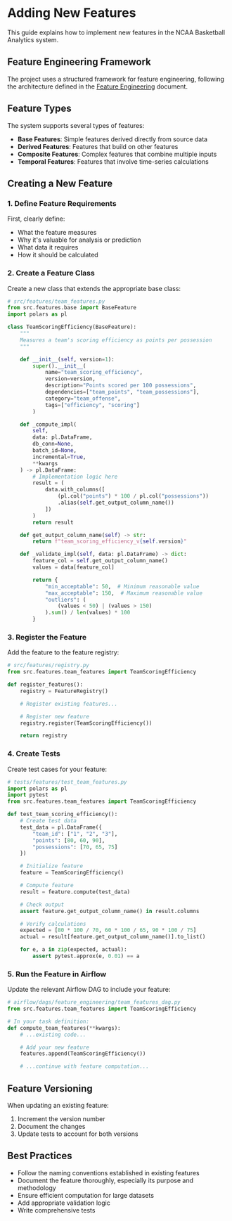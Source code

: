 # Adding New Features

This guide explains how to implement new features in the NCAA Basketball Analytics system.

## Feature Engineering Framework

The project uses a structured framework for feature engineering, following the architecture defined in the [Feature Engineering](../architecture/feature-engineering.md) document.

## Feature Types

The system supports several types of features:

- **Base Features**: Simple features derived directly from source data
- **Derived Features**: Features that build on other features
- **Composite Features**: Complex features that combine multiple inputs
- **Temporal Features**: Features that involve time-series calculations

## Creating a New Feature

### 1. Define Feature Requirements

First, clearly define:

- What the feature measures
- Why it's valuable for analysis or prediction
- What data it requires
- How it should be calculated

### 2. Create a Feature Class

Create a new class that extends the appropriate base class:

```python
# src/features/team_features.py
from src.features.base import BaseFeature
import polars as pl

class TeamScoringEfficiency(BaseFeature):
    """
    Measures a team's scoring efficiency as points per possession
    """

    def __init__(self, version=1):
        super().__init__(
            name="team_scoring_efficiency",
            version=version,
            description="Points scored per 100 possessions",
            dependencies=["team_points", "team_possessions"],
            category="team_offense",
            tags=["efficiency", "scoring"]
        )

    def _compute_impl(
        self,
        data: pl.DataFrame,
        db_conn=None,
        batch_id=None,
        incremental=True,
        **kwargs
    ) -> pl.DataFrame:
        # Implementation logic here
        result = (
            data.with_columns([
                (pl.col("points") * 100 / pl.col("possessions"))
                .alias(self.get_output_column_name())
            ])
        )
        return result

    def get_output_column_name(self) -> str:
        return f"team_scoring_efficiency_v{self.version}"

    def _validate_impl(self, data: pl.DataFrame) -> dict:
        feature_col = self.get_output_column_name()
        values = data[feature_col]

        return {
            "min_acceptable": 50,  # Minimum reasonable value
            "max_acceptable": 150,  # Maximum reasonable value
            "outliers": (
                (values < 50) | (values > 150)
            ).sum() / len(values) * 100
        }
```

### 3. Register the Feature

Add the feature to the feature registry:

```python
# src/features/registry.py
from src.features.team_features import TeamScoringEfficiency

def register_features():
    registry = FeatureRegistry()

    # Register existing features...

    # Register new feature
    registry.register(TeamScoringEfficiency())

    return registry
```

### 4. Create Tests

Create test cases for your feature:

```python
# tests/features/test_team_features.py
import polars as pl
import pytest
from src.features.team_features import TeamScoringEfficiency

def test_team_scoring_efficiency():
    # Create test data
    test_data = pl.DataFrame({
        "team_id": ["1", "2", "3"],
        "points": [80, 60, 90],
        "possessions": [70, 65, 75]
    })

    # Initialize feature
    feature = TeamScoringEfficiency()

    # Compute feature
    result = feature.compute(test_data)

    # Check output
    assert feature.get_output_column_name() in result.columns

    # Verify calculations
    expected = [80 * 100 / 70, 60 * 100 / 65, 90 * 100 / 75]
    actual = result[feature.get_output_column_name()].to_list()

    for e, a in zip(expected, actual):
        assert pytest.approx(e, 0.01) == a
```

### 5. Run the Feature in Airflow

Update the relevant Airflow DAG to include your feature:

```python
# airflow/dags/feature_engineering/team_features_dag.py
from src.features.team_features import TeamScoringEfficiency

# In your task definition:
def compute_team_features(**kwargs):
    # ...existing code...

    # Add your new feature
    features.append(TeamScoringEfficiency())

    # ...continue with feature computation...
```

## Feature Versioning

When updating an existing feature:

1. Increment the version number
2. Document the changes
3. Update tests to account for both versions

## Best Practices

- Follow the naming conventions established in existing features
- Document the feature thoroughly, especially its purpose and methodology
- Ensure efficient computation for large datasets
- Add appropriate validation logic
- Write comprehensive tests
